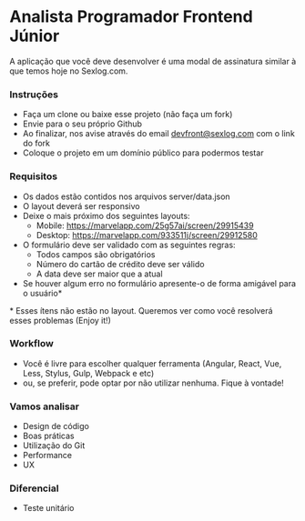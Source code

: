 # Analista Programador Frontend Júnior

A aplicação que você deve desenvolver é uma modal de assinatura similar à que temos hoje no Sexlog.com.

### Instruções

- Faça um clone ou baixe esse projeto (não faça um fork)
- Envie para o seu próprio Github
- Ao finalizar, nos avise através do email devfront@sexlog.com com o link do fork
- Coloque o projeto em um domínio público para podermos testar

### Requisitos

- Os dados estão contidos nos arquivos server/data.json
- O layout deverá ser responsivo
- Deixe o mais próximo dos seguintes layouts:
    - Mobile: https://marvelapp.com/25g57ai/screen/29915439
    - Desktop: https://marvelapp.com/933511j/screen/29912580
- O formulário deve ser validado com as seguintes regras:
    - Todos campos são obrigatórios
    - Número do cartão de crédito deve ser válido
    - A data deve ser maior que a atual
- Se houver algum erro no formulário apresente-o de forma amigável para o usuário*

\* Esses ítens não estão no layout. Queremos ver como você resolverá esses problemas (Enjoy it!)

### Workflow

- Você é livre para escolher qualquer ferramenta (Angular, React, Vue, Less, Stylus, Gulp, Webpack e etc)
- ou, se preferir, pode optar por não utilizar nenhuma. Fique à vontade!

### Vamos analisar

- Design de código
- Boas práticas
- Utilização do Git
- Performance
- UX

### Diferencial

- Teste unitário
